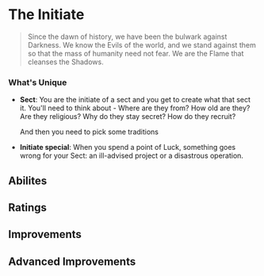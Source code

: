 # The Initiate

> Since the dawn of history, we have been the bulwark against Darkness. We know the Evils of the world, and we stand against them so that the mass of humanity need not fear. We are the Flame that cleanses the Shadows.

### What's Unique
- **Sect**: You are the initiate of a sect and you get to create what that sect it. You'll need to think about - Where are they from? How old are they? Are they religious? Why do they stay secret? How do they recruit?

	And then you need to pick some traditions
	
- **Initiate special**: When you spend a point of Luck, something goes wrong for your Sect: an ill-advised project or a disastrous operation.

## Abilites

## Ratings

## Improvements

## Advanced Improvements